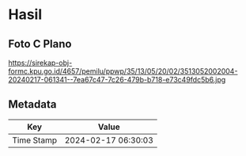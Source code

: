 # Hasil

## Foto C Plano

https://sirekap-obj-formc.kpu.go.id/4657/pemilu/ppwp/35/13/05/20/02/3513052002004-20240217-061341--7ea67c47-7c26-479b-b718-e73c49fdc5b6.jpg


## Metadata

| Key        | Value               |
| ---------- | ------------------- |
| Time Stamp | 2024-02-17 06:30:03 |



